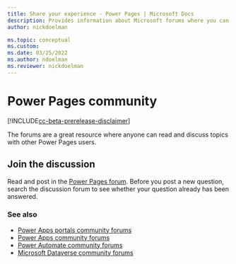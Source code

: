 ```yaml
---
title: Share your experience - Power Pages | Microsoft Docs
description: Provides information about Microsoft forums where you can read and contribute to discussions about Power Pages 
author: nickdoelman

ms.topic: conceptual
ms.custom:
ms.date: 03/25/2022
ms.author: ndoelman
ms.reviewer: nickdoelman
---
```


# Power Pages community

[!INCLUDE[cc-beta-prerelease-disclaimer](../includes/cc-beta-prerelease-disclaimer.md)]

The forums are a great resource where anyone can read and discuss topics with other Power Pages users.

## Join the discussion

Read and post in the [Power Pages forum](https://powerusers.microsoft.com/t5/Power-Apps-Portals/bd-p/PowerAppsPortals). Before you post a new question, search the discussion forum to see whether your question already has been answered.

### See also
- [Power Apps portals community forums](https://powerusers.microsoft.com/t5/Power-Apps-Portals/bd-p/PowerAppsPortals)
- [Power Apps community forums](https://powerusers.microsoft.com/t5/AI-Builder/bd-p/AIBuilder1)
- [Power Automate community forums](https://powerusers.microsoft.com/t5/AI-Builder/bd-p/AIBuilder)
- [Microsoft Dataverse community forums](https://powerusers.microsoft.com/t5/Common-Data-Services/ct-p/PA_CommonDataServices)  


